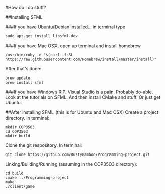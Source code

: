 #How do I do stuff?

##Installing SFML

###If you have Ubuntu/Debian installed... in terminal type
```
sudo apt-get install libsfml-dev
```

###If you have Mac OSX, open up terminal and install homebrew
```
/usr/bin/ruby -e "$(curl -fsSL https://raw.githubusercontent.com/Homebrew/install/master/install)"
```

After that's done:
```
brew update
brew install sfml
```
###If you have Windows
RIP. Visual Studio is a pain. Probably do-able. Look at the tutorials on SFML. And then install CMake and stuff.
Or just get Ubuntu.

##After installing SFML (this is for Ubuntu and Mac OSX)
Create a project directory. In terminal:
```
mkdir COP3503
cd COP3503
mkdir build
```

Clone the git respository. In terminal:
```
git clone https://github.com/RustyBamboo/Programming-project.git
```
Linking/Building/Running (assuming in the COP3503 directory):
```
cd build
cmake ../Programming-project
make
./client/game
```
